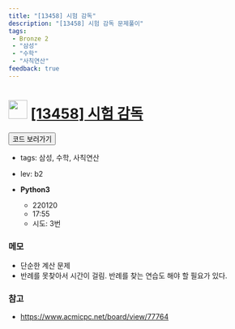 ```yaml
---
title: "[13458] 시험 감독"
description: "[13458] 시험 감독 문제풀이"
tags: 
 - Bronze 2
 - "삼성"
 - "수학"
 - "사칙연산"
feedback: true
---
```

<h1><img src="https://doky.space/assets/icpclev/b2.svg" height="37px"> <a href="http://icpc.me/13458" target="_blank">[13458] 시험 감독</a></h1>

<a href="https://github.com/DokySp/acmicpc-practice/tree/master/13458"><button class="btn btn-info">코드 보러가기</button></a>

- tags: 삼성, 수학, 사칙연산
- lev: b2

- **Python3**
  - 220120
  - 17:55
  - 시도: 3번

### 메모

- 단순한 계산 문제
- 반례를 못찾아서 시간이 걸림. 반례를 찾는 연습도 해야 할 필요가 있다.

### 참고

- https://www.acmicpc.net/board/view/77764

